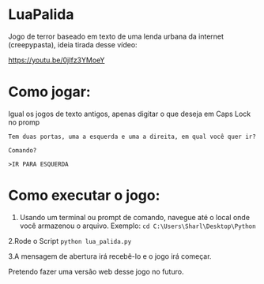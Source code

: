 # LuaPalida

Jogo de terror baseado em texto de uma lenda urbana da internet (creepypasta), ideia tirada desse vídeo:

https://youtu.be/0jIfz3YMoeY


# Como jogar:

Igual os jogos de texto antigos, apenas digitar o que deseja em Caps Lock no promp


```
Tem duas portas, uma a esquerda e uma a direita, em qual você quer ir?

Comando?

>IR PARA ESQUERDA
```

# Como executar o jogo:

1. Usando um terminal ou prompt de comando, navegue até o local onde você armazenou o arquivo. Exemplo:
``` cd C:\Users\Sharl\Desktop\Python ```

2.Rode o Script
``` python lua_palida.py ```

3.A mensagem de abertura irá recebê-lo e o jogo irá começar.

Pretendo fazer uma versão web desse jogo no futuro.
